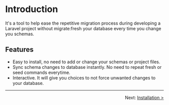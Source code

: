 # Introduction

It's a tool to help ease the repetitive migration process during developing a Laravel project without migrate:fresh your database every time you change you schemas.

## Features

-   Easy to install, no need to add or change your schemas or project files.
-   Sync schema changes to database instantly. No need to repeat fresh or seed commands everytime.
-   Interactive. It will give you choices to not force unwanted changes to your database.

---

<p align="right">
  Next:  <a href="2_installation.md">Installation ></a> 
</p>
